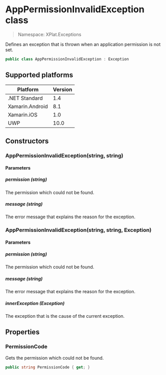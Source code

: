 # AppPermissionInvalidException class

> Namespace: XPlat.Exceptions

Defines an exception that is thrown when an application permission is not set.

```csharp
public class AppPermissionInvalidException : Exception
```

## Supported platforms

| Platform | Version |
| --- | --- |
| .NET Standard | 1.4 |
| Xamarin.Android | 8.1 |
| Xamarin.iOS  | 1.0 |
| UWP | 10.0 | 

## Constructors

### AppPermissionInvalidException(string, string)

#### Parameters
##### permission (string)
The permission which could not be found.
##### message (string)
The error message that explains the reason for the exception.

### AppPermissionInvalidException(string, string, Exception)

#### Parameters
##### permission (string)
The permission which could not be found.
##### message (string)
The error message that explains the reason for the exception.
##### innerException (Exception)
The exception that is the cause of the current exception.

## Properties

### PermissionCode

Gets the permission which could not be found.

```csharp
public string PermissionCode { get; }
```